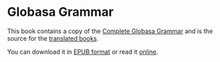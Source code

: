 # Globasa Grammar

This book contains a copy of the [Complete Globasa Grammar](https://xwexi.globasa.net/eng/gramati)
and is the source for the [translated books](https://salif.github.io/gramati-fe-globasa/).

You can download it in [EPUB format](Gramati_fe_Globasa_Mesi_08_2024_eng.epub)
or read it [online](https://salif.github.io/gramati-fe-globasa/eng/).

[^1]: To the extent possible under law, the authors has waived all copyright and related or neighboring rights to this site content.
